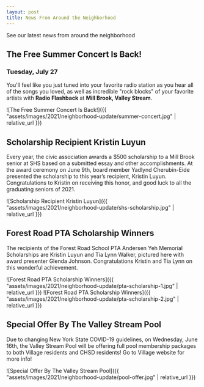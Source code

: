 ```yaml
---
layout: post
title: News From Around the Neighborhood
---
```


See our latest news from around the neighborhood

## The Free Summer Concert Is Back!

### Tuesday, July 27

You'll feel like you just tuned into your favorite radio station as you hear
all of the songs you loved, as well as incredible "rock blocks" of your
favorite artists with **Radio Flashback** at **Mill Brook, Valley Stream**.

![The Free Summer Concert Is Back!]({{ "assets/images/2021/neighborhood-update/summer-concert.jpg" | relative_url }})

## Scholarship Recipient Kristin Luyun

Every year, the civic association awards a $500 scholarship to a Mill Brook
senior at SHS based on a submitted essay and other accomplishments. At the
award ceremony on June 9th, board member Yadlynd Cherubin-Eide presented the
scholarship to this year’s recipient, Kristin Luyun. Congratulations to
Kristin on receiving this honor, and good luck to all the graduating seniors of
2021.

![Scholarship Recipient Kristin Luyun]({{ "assets/images/2021/neighborhood-update/shs-scholarship.jpg" | relative_url }})

## Forest Road PTA Scholarship Winners

The recipients of the Forest Road School PTA Andersen Yeh Memorial Scholarships
are Kristin Luyun and Tia Lynn Walker, pictured here with award presenter
Glenda Johnson. Congratulations Kristin and Tia Lynn on this wonderful
achievement.

![Forest Road PTA Scholarship Winners]({{ "assets/images/2021/neighborhood-update/pta-scholarship-1.jpg" | relative_url }})
![Forest Road PTA Scholarship Winners]({{ "assets/images/2021/neighborhood-update/pta-scholarship-2.jpg" | relative_url }})

## Special Offer By The Valley Stream Pool

Due to changing New York State COVID-19 guidelines, on Wednesday, June 16th,
the Valley Stream Pool will be offering full pool membership packages to both
Village residents and CHSD residents! Go to Village website for more info!

![Special Offer By The Valley Stream Pool]({{ "assets/images/2021/neighborhood-update/pool-offer.jpg" | relative_url }})
